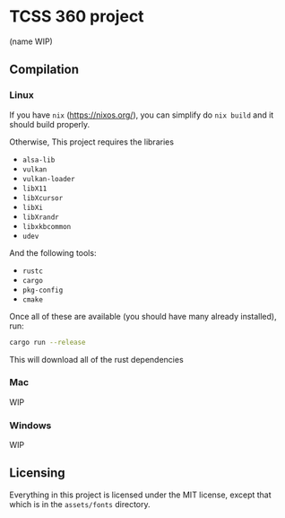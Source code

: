 # TCSS 360 project
(name WIP)

## Compilation
### Linux

If you have `nix` (https://nixos.org/), you can
simplify do `nix build` and it should build properly.

Otherwise,
This project requires the libraries

- `alsa-lib`
- `vulkan`
- `vulkan-loader`
- `libX11`
- `libXcursor`
- `libXi`
- `libXrandr`
- `libxkbcommon`
- `udev`

And the following tools:
- `rustc`
- `cargo`
- `pkg-config`
- `cmake`

Once all of these are available (you should have many already installed), run:
```sh
cargo run --release
```

This will download all of the rust dependencies

### Mac
WIP

### Windows
WIP

## Licensing
Everything in this project is licensed under the MIT license, except that which is
in the `assets/fonts` directory.

